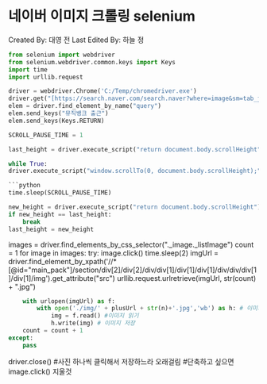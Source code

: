 # 네이버 이미지 크롤링 selenium

Created By: 대영 전
Last Edited By: 하늘 정

```python
from selenium import webdriver
from selenium.webdriver.common.keys import Keys
import time
import urllib.request

driver = webdriver.Chrome('C:/Temp/chromedriver.exe')
driver.get("[https://search.naver.com/search.naver?where=image&sm=tab_jum&query=](https://search.naver.com/search.naver?where=image&sm=tab_jum&query=)")
elem = driver.find_element_by_name("query")
elem.send_keys("뮤직뱅크 출근")
elem.send_keys(Keys.RETURN)

SCROLL_PAUSE_TIME = 1

last_height = driver.execute_script("return document.body.scrollHeight")

while True:
driver.execute_script("window.scrollTo(0, document.body.scrollHeight);")

```python
time.sleep(SCROLL_PAUSE_TIME)

new_height = driver.execute_script("return document.body.scrollHeight")
if new_height == last_height:
    break
last_height = new_height

```

images = driver.find_elements_by_css_selector("._image._listImage")
count = 1
for image in images:
try:
image.click()
time.sleep(2)
imgUrl = driver.find_element_by_xpath('//*[@id="main_pack"]/section/div[2]/div[2]/div/div[1]/div[1]/div[1]/div/div/div[1]/div[1]/img').get_attribute("src")
urllib.request.urlretrieve(imgUrl, str(count) + ".jpg")

```python
    with urlopen(imgUrl) as f:
        with open('./img/' + plusUrl + str(n)+'.jpg','wb') as h: # 이미지 + 사진번호 + 확장자는 jpg
            img = f.read() #이미지 읽기
            h.write(img) # 이미지 저장
    count = count + 1
except:
    pass

```

driver.close()
#사진 하나씩 클릭해서 저장하느라 오래걸림
#단축하고 싶으면 image.click() 지울것
```